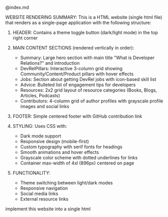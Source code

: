 @index.md

WEBSITE RENDERING SUMMARY:
This is a HTML website (single html file) that renders as a single-page application with the following structure:

1. HEADER: Contains a theme toggle button (dark/light mode) in the top right corner

2. MAIN CONTENT SECTIONS (rendered vertically in order):

   - Summary: Large hero section with main title "What is Developer Relations?" and introduction
   - DevRelPillars: Interactive 3-column grid showing Community/Content/Product pillars with hover effects
   - Jobs: Section about getting DevRel jobs with icon-based skill list
   - Advice: Bulleted list of engagement tips for developers
   - Resources: 2x2 grid layout of resource categories (Books, Blogs, Articles, Podcasts)
   - Contributors: 4-column grid of author profiles with grayscale profile images and social links

3. FOOTER: Simple centered footer with GitHub contribution link

4. STYLING: Uses CSS with:

   - Dark mode support
   - Responsive design (mobile-first)
   - Custom typography with serif fonts for headings
   - Smooth animations and hover effects
   - Grayscale color scheme with dotted underlines for links
   - Container max-width of 4xl (896px) centered on page

5. FUNCTIONALITY:

   - Theme switching between light/dark modes
   - Responsive navigation
   - Social media links
   - External resource links

implement this website into a single html
